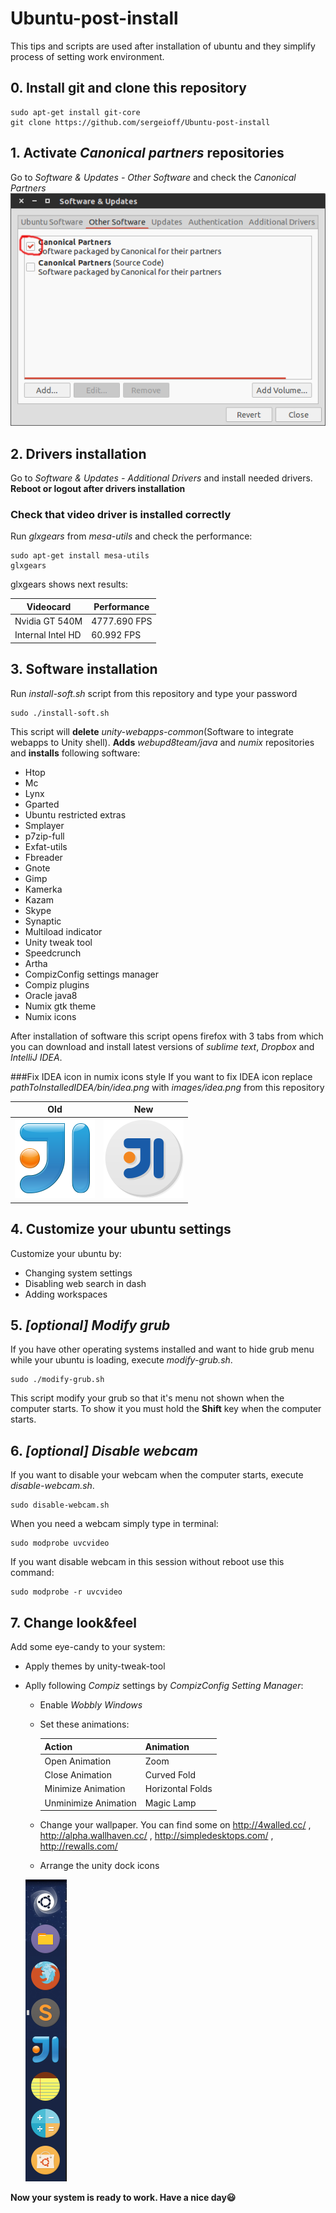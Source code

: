 # Ubuntu-post-install
This tips and scripts are used after installation of ubuntu and they simplify process of setting work environment.

## 0. Install git and clone this repository
```Shell
sudo apt-get install git-core
git clone https://github.com/sergeioff/Ubuntu-post-install
```

## 1. Activate *Canonical partners* repositories
Go to *Software & Updates - Other Software* and check the *Canonical Partners* 
![Enabling canonical partners repositories](images/canonicalPartners.png)

## 2. Drivers installation
Go to *Software & Updates - Additional Drivers* and install needed drivers.
**Reboot or logout after drivers installation**
### Check that video driver is installed correctly
Run *glxgears* from *mesa-utils* and check the performance:
```Shell
sudo apt-get install mesa-utils
glxgears
```
glxgears shows next results:

  Videocard | Performance
  ----------|------------
  Nvidia GT 540M | 4777.690 FPS
  Internal Intel HD | 60.992 FPS

## 3. Software installation
Run *install-soft.sh* script from this repository and type your password
```Shell
sudo ./install-soft.sh
```
This script will **delete** *unity-webapps-common*(Software to integrate webapps to Unity shell). **Adds** *webupd8team/java* and *numix* repositories and **installs** following software:
* Htop
* Mc
* Lynx
* Gparted
* Ubuntu restricted extras
* Smplayer
* p7zip-full
* Exfat-utils
* Fbreader
* Gnote 
* Gimp
* Kamerka
* Kazam
* Skype
* Synaptic
* Multiload indicator
* Unity tweak tool
* Speedcrunch
* Artha
* CompizConfig settings manager
* Compiz plugins
* Oracle java8
* Numix gtk theme
* Numix icons

After installation of software this script opens firefox with 3 tabs from which you can download and install latest versions of *sublime text*, *Dropbox* and *IntelliJ IDEA*.

###Fix IDEA icon in numix icons style
If you want to fix IDEA icon replace *pathToInstalledIDEA/bin/idea.png* with *images/idea.png* from this repository

Old | New
----|----
![Old icon](images/ideaOld.png) | ![New icon](images/idea.png)

## 4. Customize your ubuntu settings
Customize your ubuntu by:
* Changing system settings 
* Disabling web search in dash
* Adding workspaces

## 5. *[optional] Modify grub*
If you have other operating systems installed and want to hide grub menu while your ubuntu is loading, execute *modify-grub.sh*. 
```Shell
sudo ./modify-grub.sh
```
This script modify your grub so that it's menu not shown when the computer starts. To show it you must hold the **Shift** key when the computer starts.

## 6. *[optional] Disable webcam*
If you want to disable your webcam when the computer starts, execute *disable-webcam.sh*.
```Shell
sudo disable-webcam.sh
```
When you need a webcam simply type in terminal:
```Shell
sudo modprobe uvcvideo
```
If you want disable webcam in this session without reboot use this command:
```Shell
sudo modprobe -r uvcvideo
```

## 7. Change look&feel
Add some eye-candy to your system:
* Apply themes by unity-tweak-tool
* Aplly following *Compiz* settings by *CompizConfig Setting Manager*:
  * Enable *Wobbly Windows*
  * Set these animations:

      Action | Animation
      -------|----------
      Open Animation | Zoom
	  Close Animation | Curved Fold
      Minimize Animation | Horizontal Folds
      Unminimize Animation | Magic Lamp

  * Change your wallpaper. You can find some on http://4walled.cc/ , http://alpha.wallhaven.cc/ , http://simpledesktops.com/ , http://rewalls.com/
  * Arrange the unity dock icons
  
  ![Dock icons](images/dock.png)


**Now your system is ready to work. Have a nice day:smiley:**